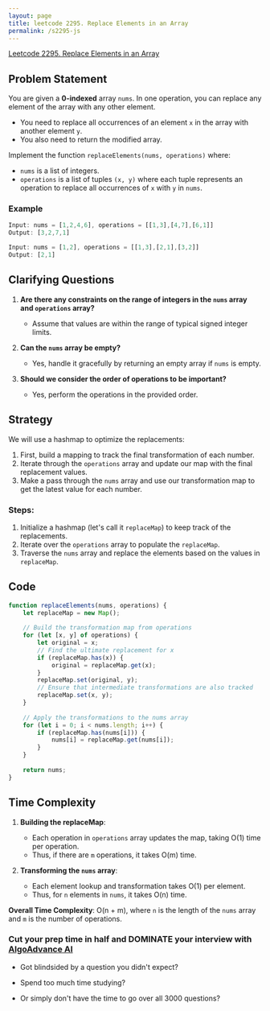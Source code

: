 ```yaml
---
layout: page
title: leetcode 2295. Replace Elements in an Array
permalink: /s2295-js
---
```

[Leetcode 2295. Replace Elements in an Array](https://algoadvance.github.io/algoadvance/l2295)
## Problem Statement

You are given a **0-indexed** array `nums`. In one operation, you can replace any element of the array with any other element.

- You need to replace all occurrences of an element `x` in the array with another element `y`.
- You also need to return the modified array.

Implement the function `replaceElements(nums, operations)` where:
- `nums` is a list of integers.
- `operations` is a list of tuples `(x, y)` where each tuple represents an operation to replace all occurrences of `x` with `y` in `nums`.

### Example

```javascript
Input: nums = [1,2,4,6], operations = [[1,3],[4,7],[6,1]]
Output: [3,2,7,1]

Input: nums = [1,2], operations = [[1,3],[2,1],[3,2]]
Output: [2,1]
```

## Clarifying Questions

1. **Are there any constraints on the range of integers in the `nums` array and `operations` array?**
   - Assume that values are within the range of typical signed integer limits.

2. **Can the `nums` array be empty?**
   - Yes, handle it gracefully by returning an empty array if `nums` is empty.

3. **Should we consider the order of operations to be important?**
   - Yes, perform the operations in the provided order.

## Strategy

We will use a hashmap to optimize the replacements:
1. First, build a mapping to track the final transformation of each number.
2. Iterate through the `operations` array and update our map with the final replacement values.
3. Make a pass through the `nums` array and use our transformation map to get the latest value for each number.

### Steps:
1. Initialize a hashmap (let's call it `replaceMap`) to keep track of the replacements.
2. Iterate over the `operations` array to populate the `replaceMap`.
3. Traverse the `nums` array and replace the elements based on the values in `replaceMap`.

## Code

```javascript
function replaceElements(nums, operations) {
    let replaceMap = new Map();
    
    // Build the transformation map from operations
    for (let [x, y] of operations) {
        let original = x;
        // Find the ultimate replacement for x
        if (replaceMap.has(x)) {
            original = replaceMap.get(x);
        }
        replaceMap.set(original, y);
        // Ensure that intermediate transformations are also tracked
        replaceMap.set(x, y);
    }
    
    // Apply the transformations to the nums array
    for (let i = 0; i < nums.length; i++) {
        if (replaceMap.has(nums[i])) {
            nums[i] = replaceMap.get(nums[i]);
        }
    }
    
    return nums;
}
```

## Time Complexity

1. **Building the replaceMap**:
   - Each operation in `operations` array updates the map, taking O(1) time per operation.
   - Thus, if there are `m` operations, it takes O(m) time.

2. **Transforming the `nums` array**:
   - Each element lookup and transformation takes O(1) per element.
   - Thus, for `n` elements in `nums`, it takes O(n) time.

**Overall Time Complexity**: O(n + m), where `n` is the length of the `nums` array and `m` is the number of operations.


### Cut your prep time in half and DOMINATE your interview with [AlgoAdvance AI](https://algoAdvance.com)

- Got blindsided by a question you didn't expect?

- Spend too much time studying?

- Or simply don't have the time to go over all 3000 questions?

